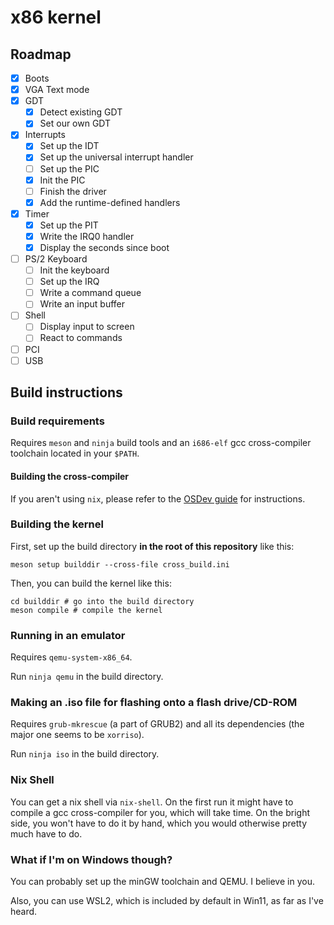 # x86 kernel

## Roadmap
- [x] Boots
- [x] VGA Text mode
- [x] GDT
  - [x] Detect existing GDT
  - [x] Set our own GDT
- [x] Interrupts
  - [x] Set up the IDT
  - [x] Set up the universal interrupt handler
  - [ ] Set up the PIC
   - [x] Init the PIC
   - [ ] Finish the driver
  - [x] Add the runtime-defined handlers
- [x] Timer
  - [x] Set up the PIT
  - [x] Write the IRQ0 handler
  - [x] Display the seconds since boot
- [ ] PS/2 Keyboard
  - [ ] Init the keyboard
  - [ ] Set up the IRQ
  - [ ] Write a command queue
  - [ ] Write an input buffer
- [ ] Shell
  - [ ] Display input to screen
  - [ ] React to commands 
- [ ] PCI
- [ ] USB

## Build instructions

### Build requirements
Requires `meson` and `ninja` build tools and an `i686-elf` gcc cross-compiler
toolchain located in your `$PATH`.

#### Building the cross-compiler
If you aren't using `nix`, please refer to the [OSDev guide](https://wiki.osdev.org/GCC_Cross-Compiler)
for instructions.

### Building the kernel
First, set up the build directory **in the root of this repository** like this:
```shell
meson setup builddir --cross-file cross_build.ini
```

Then, you can build the kernel like this:
```shell
cd builddir # go into the build directory
meson compile # compile the kernel
```

### Running in an emulator
Requires `qemu-system-x86_64`.

Run `ninja qemu` in the build directory.

### Making an .iso file for flashing onto a flash drive/CD-ROM
Requires `grub-mkrescue` (a part of GRUB2) and all its dependencies (the major one seems to be `xorriso`).

Run `ninja iso` in the build directory.

### Nix Shell
You can get a nix shell via `nix-shell`. On the first run it might have to compile a gcc cross-compiler for you, which will take time. On the bright side, you won't have to do it by hand, which you would otherwise pretty much have to do.

### What if I'm on Windows though?
You can probably set up the minGW toolchain and QEMU. I believe in you.

Also, you can use WSL2, which is included by default in Win11, as far as I've heard.